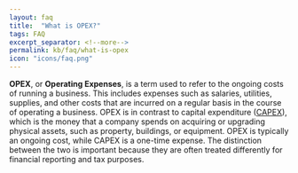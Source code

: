 ```yaml
---
layout: faq
title:  "What is OPEX?"
tags: FAQ
excerpt_separator: <!--more-->
permalink: kb/faq/what-is-opex
icon: "icons/faq.png"
---
```

**OPEX**, or **Operating Expenses**, is a term used to refer to the ongoing costs of running a business. This includes expenses such as salaries, utilities, supplies, and other costs that are incurred on a regular basis in the course of operating a business. OPEX is in contrast to capital expenditure ([CAPEX](/kb/faq/what-is-capex)), which is the money that a company spends on acquiring or upgrading physical assets, such as property, buildings, or equipment. OPEX is typically an ongoing cost, while CAPEX is a one-time expense. The distinction between the two is important because they are often treated differently for financial reporting and tax purposes.
